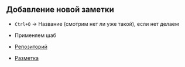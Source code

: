 ## Добавление новой заметки 
- `Ctrl+O` → Название (смотрим нет ли уже такой), если нет делаем
- Применяем шаб










- [Репозиторий](https://github.com/chsu-SE-2022)
- [Разметка](https://publish.obsidian.md/help-ru)
